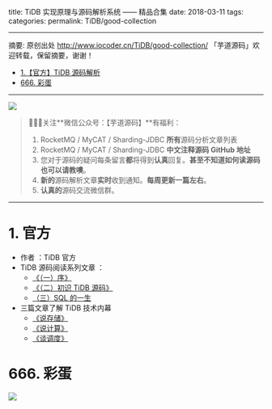 title: TiDB 实现原理与源码解析系统 —— 精品合集
date: 2018-03-11
tags:
categories:
permalink: TiDB/good-collection

-------

摘要: 原创出处 http://www.iocoder.cn/TiDB/good-collection/ 「芋道源码」欢迎转载，保留摘要，谢谢！

- [1.【官方】TiDB 源码解析](http://www.iocoder.cn/TiDB/good-collection/)
- [666. 彩蛋](http://www.iocoder.cn/TiDB/good-collection/)

-------

![](http://www.iocoder.cn/images/common/wechat_mp_2018_05_18.jpg)

> 🙂🙂🙂关注**微信公众号：【芋道源码】**有福利：
> 1. RocketMQ / MyCAT / Sharding-JDBC **所有**源码分析文章列表
> 2. RocketMQ / MyCAT / Sharding-JDBC **中文注释源码 GitHub 地址**
> 3. 您对于源码的疑问每条留言**都**将得到**认真**回复。**甚至不知道如何读源码也可以请教噢**。
> 4. **新的**源码解析文章**实时**收到通知。**每周更新一篇左右**。  
> 5. **认真的**源码交流微信群。

-------

# 1. 官方

* 作者 ：TiDB 官方
* TiDB 源码阅读系列文章 ：
    * [《（一）序》](https://segmentfault.com/a/1190000013456740) 
    * [《（二）初识 TiDB 源码》](https://mp.weixin.qq.com/s?__biz=MzI3NDIxNTQyOQ%3D%3D&mid=2247485685&idx=1&sn=72405ca408f6c722aa014a5b55d78e4a&chksm=eb162f9fdc61a6899a1fbc39fbc25738e273feff84b6fb4e0d2081f70275b3bb61c628f488e7)
    * [（三）SQL 的一生](https://segmentfault.com/a/1190000013620981)
* 三篇文章了解 TiDB 技术内幕
    * [《说存储》](https://segmentfault.com/a/1190000009468926) 
    * [《说计算》](https://segmentfault.com/a/1190000009576728)  
    * [《谈调度》](https://segmentfault.com/a/1190000009703316)   

# 666. 彩蛋

![](http://www.iocoder.cn/images/common/zsxq/01.png)


